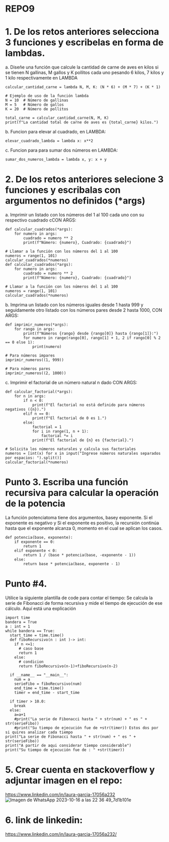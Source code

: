 # REPO9
#  1. De los retos anteriores selecciona 3 funciones y escribelas en forma de lambdas.
a. Diseñe una función que calcule la cantidad de carne de aves en kilos si se tienen N gallinas, M gallos y K pollitos cada uno pesando 6 kilos, 7 kilos y 1 kilo respectivamente en LAMBDA
```
calcular_cantidad_carne = lambda N, M, K: (N * 6) + (M * 7) + (K * 1)

# Ejemplo de uso de la función lambda
N = 10  # Número de gallinas
M = 5   # Número de gallos
K = 20  # Número de pollitos

total_carne = calcular_cantidad_carne(N, M, K)
print(f"La cantidad total de carne de aves es {total_carne} kilos.")
```
b. Funcion para elevar al cuadrado, en LAMBDA:
```
elevar_cuadrado_lambda = lambda x: x**2
```

c. Funcion para para sumar dos números en LAMBDA:
```
sumar_dos_numeros_lambda = lambda x, y: x + y
```
# 2. De los retos anteriores selecione 3 funciones y escribalas con argumentos no definidos (*args)
a. Imprimir un listado con los números del 1 al 100 cada uno con su respectivo cuadrado cCON ARGS:
```
def calcular_cuadrados(*args):
    for numero in args:
        cuadrado = numero ** 2
        print(f"Número: {numero}, Cuadrado: {cuadrado}")

# Llamar a la función con los números del 1 al 100
numeros = range(1, 101)
calcular_cuadrados(*numeros)
def calcular_cuadrados(*args):
    for numero in args:
        cuadrado = numero ** 2
        print(f"Número: {numero}, Cuadrado: {cuadrado}")

# Llamar a la función con los números del 1 al 100
numeros = range(1, 101)
calcular_cuadrados(*numeros)
```
b. Imprima un listado con los números iguales desde 1 hasta 999 y seguidamente otro listado con los números pares desde 2 hasta 1000, CON ARGS:
```
def imprimir_numeros(*args):
    for rango in args:
        print(f"Números {rango} desde {rango[0]} hasta {rango[1]}:")
        for numero in range(rango[0], rango[1] + 1, 2 if rango[0] % 2 == 0 else 1):
            print(numero)

# Para números impares
imprimir_numeros((1, 999))

# Para números pares
imprimir_numeros((2, 1000))

```
c. Imprimir el factorial de un número natural n dado CON ARGS:
```
def calcular_factorial(*args):
    for n in args:
        if n < 0:
            print(f"El factorial no está definido para números negativos ({n}).")
        elif n == 0:
            print(f"El factorial de 0 es 1.")
        else:
            factorial = 1
            for i in range(1, n + 1):
                factorial *= i
            print(f"El factorial de {n} es {factorial}.")

# Solicita los números naturales y calcula sus factoriales
numeros = [int(x) for x in input("Ingrese números naturales separados por espacios: ").split()]
calcular_factorial(*numeros)
```
#  Punto 3. Escriba una función recursiva para calcular la operación de la potencia
La función potenciatoma tiene dos argumentos, basey exponente.
Si el exponente es negativo y Si el exponente es positivo, la recursión continúa hasta que el exponente alcanza 0, momento en el cual se aplican los casos.
```
def potencia(base, exponente):
    if exponente == 0:
        return 1
    elif exponente < 0:
        return 1 / (base * potencia(base, -exponente - 1))
    else:
        return base * potencia(base, exponente - 1)
```

# Punto #4. 
Utilice la siguiente plantilla de code para contar el tiempo:
Se calcula la serie de Fibonacci de forma recursiva y mide el tiempo de ejecución de ese cálculo. Aquí está una explicación
```
import time
bandera = True
a : int = 1
while bandera == True:
  start_time = time.time()
  def fiboRecursivo(n : int )-> int:
    if n <=1:
      # caso base
      return 1
    else:
      # condicion
      return fiboRecursivo(n-1)+fiboRecursivo(n-2)  

  if __name__ == "__main__":
    num = a
    serieFibo = fiboRecursivo(num)
    end_time = time.time()
    timer = end_time - start_time

  if timer > 10.0:
    break
  else:
    a=a+1 
    #print("La serie de Fibonacci hasta " + str(num) + " es " + str(serieFibo))  
    #print("Su tiempo de ejecución fue de +str(timer)) Estos dos por si quires analizar cada tiempo
print("La serie de Fibonacci hasta " + str(num) + " es " + str(serieFibo))
print("A partir de aqui considerar tiempo considerable")
print("Su tiempo de ejecución fue de : " +str(timer))

```

# 5. Crear cuenta en stackoverflow y adjuntar imagen en el repo:

https://www.linkedin.com/in/laura-garcia-17056a232
![Imagen de WhatsApp 2023-10-16 a las 22 36 49_7d1b101e](https://github.com/LauraDa999/REPO9/assets/141860731/74ec70ef-57cd-4e34-b07d-fa760aa3ac33)


#  6. link de linkedin:
https://www.linkedin.com/in/laura-garcia-17056a232/


